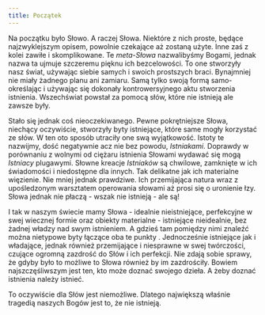 ```yaml
---
title: Początek
---
```

Na początku było Słowo. A raczej Słowa. Niektóre z nich proste, będące najzwyklejszym opisem, powolnie czekające aż zostaną użyte. Inne zaś z kolei zawiłe i skomplikowane. Te *meta-Słowa* nazwalibyśmy Bogami, jednak nazwa ta ujmuje szczeremu pięknu ich bezcelowości. To one stworzyły nasz świat, używając siebie samych i swoich prostszych braci. Bynajmniej nie miały żadnego planu ani zamiaru. Samą tylko swoją formą samo-określając i używając się dokonały kontrowersyjnego aktu stworzenia istnienia. Wszechświat powstał za pomocą słów, które nie istnieją ale zawsze były.

Stało się jednak coś nieoczekiwanego. Pewne pokrętniejsze Słowa, niechący oczywiście, stworzyły byty istniejące, które same mogły korzystać ze słów. W ten oto sposób utraciły one swą wyjątkowość. Istoty te nazwijmy, dość negatywnie acz nie bez powodu, *Istniakami*. Doprawdy w porównaniu z wolnymi od ciężaru istnienia Słowami wydawać się mogą *Istniacy* plugawymi.  Słowne kreacje *Istniaków* są chwilowe, zamknięte w ich świadomości i niedostępne dla innych. Tak delikatne jak ich materialne więzienie. Nie mniej jednak prawdziwe. Ich przemijająca natura wraz z upośledzonym warsztatem operowania słowami aż prosi się o uronienie łzy. Słowa jednak nie płaczą - wszak nie istnieją - ale są!

I tak w naszym świecie mamy Słowa - idealnie nieistniejące, perfekcyjne w swej wiecznej formie oraz obiekty materialne - istniejące nieidealnie, bez żadnej władzy nad swym istnieniem. A gdzieś tam pomiędzy nimi znaleźć można nietypowe byty łączące oba te punkty . Jednocześnie istniejące jak i władające, jednak również przemijające i niesprawne w swej twórczości, czujące ogromną zazdrość do Słów i ich perfekcji. Nie zdają sobie sprawy, że gdyby było to możliwe to Słowa również by im zazdrościły. Bowiem najszczęśliwszym jest ten, kto może doznać swojego dzieła. A żeby doznać istnienia należy istnieć.

To oczywiście dla Słów jest niemożliwe. Dlatego największą właśnie tragedią naszych Bogów jest to, że nie istnieją.
